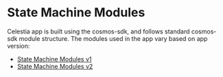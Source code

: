 # State Machine Modules

Celestia app is built using the cosmos-sdk, and follows standard cosmos-sdk module structure. The modules used in the app vary based on app version:

- [State Machine Modules v1](state_machine_modules_v1.md)
- [State Machine Modules v2](state_machine_modules_v2.md)
